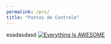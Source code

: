 ```yaml
---
permalink: /pcs/
title: "Pontos de Controle"
---
```

esadasdasd
[![Everything Is AWESOME](http://i.imgur.com/Ot5DWAW.png)](https://youtu.be/StTqXEQ2l-Y?t=35s "Everything Is AWESOME")
